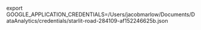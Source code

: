 export GOOGLE_APPLICATION_CREDENTIALS=/Users/jacobmarlow/Documents/DataAnalytics/credentials/starlit-road-284109-af152246625b.json